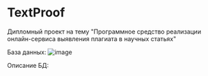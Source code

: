 # TextProof
Дипломный проект на тему  "Программное средство реализации онлайн-сервиса выявления плагиата в научных статьях"

База данных:
![image](https://github.com/user-attachments/assets/6192a6ac-7354-4cdb-af09-450039f112f6)

Описание БД:
